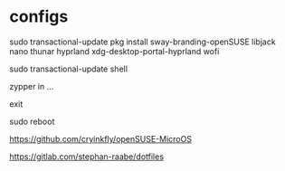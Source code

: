 # configs

sudo transactional-update pkg install sway-branding-openSUSE libjack nano thunar hyprland xdg-desktop-portal-hyprland wofi

sudo transactional-update shell

  zypper in ...

  exit

sudo reboot


https://github.com/cryinkfly/openSUSE-MicroOS

https://gitlab.com/stephan-raabe/dotfiles
